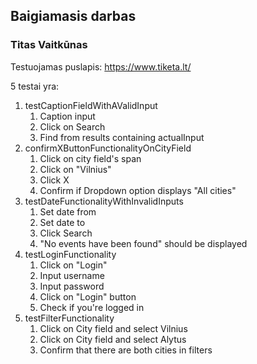 ## Baigiamasis darbas
### Titas Vaitkūnas

Testuojamas puslapis: https://www.tiketa.lt/

5 testai yra:
1. testCaptionFieldWithAValidInput
   1. Caption input
   2. Click on Search
   3. Find from results containing actualInput
2. confirmXButtonFunctionalityOnCityField
   1. Click on city field's span
   2. Click on "Vilnius"
   3. Click X 
   4. Confirm if Dropdown option displays "All cities"
3. testDateFunctionalityWithInvalidInputs
   1. Set date from
   2. Set date to
   3. Click Search
   4. "No events have been found" should be displayed
4. testLoginFunctionality
   1. Click on "Login"
   2. Input username
   3. Input password
   4. Click on "Login" button
   5. Check if you're logged in
5. testFilterFunctionality
   1. Click on City field and select Vilnius
   2. Click on City field and select Alytus
   3. Confirm that there are both cities in filters